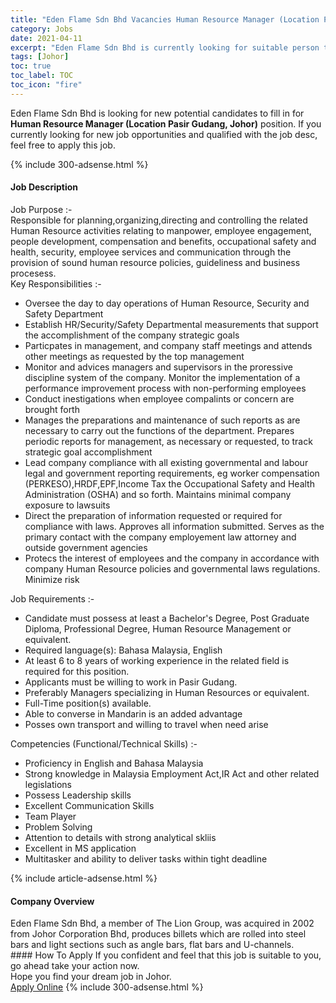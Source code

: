 ```yaml
---
title: "Eden Flame Sdn Bhd Vacancies Human Resource Manager (Location Pasir Gudang, Johor)" 
category: Jobs 
date: 2021-04-11 
excerpt: "Eden Flame Sdn Bhd is currently looking for suitable person to fill in the Human Resource Manager (Location Pasir Gudang, Johor) which based in Johor" 
tags: [Johor] 
toc: true 
toc_label: TOC 
toc_icon: "fire" 
--- 
```


<p>Eden Flame Sdn Bhd is looking for new potential candidates to fill in for <b>Human Resource Manager (Location Pasir Gudang, Johor)</b> position. If you currently looking for new job opportunities and qualified with the job desc, feel free to apply this job.
</p>{% include 300-adsense.html %} 
<div><div><h4>Job Description</h4></div><div><div><span><div><div>Job Purpose :-</div><div>Responsible for planning,organizing,directing and controlling the related Human Resource activities relating to manpower, employee engagement, people development, compensation and benefits, occupational safety and health, security, employee services and communication through the provision of sound human resource policies, guideliness and business&#160; procesess.</div><div>Key Responsibilities :-</div><ul><li>Oversee the day to day operations of Human Resource, Security and Safety Department</li><li>Establish HR/Security/Safety Departmental measurements that support the accomplishment of the company strategic goals</li><li>Particpates in management, and company staff meetings and attends other meetings as requested by the top management</li><li>Monitor and advices managers and supervisors in the proressive discipline system of the company. Monitor the implementation of a performance improvement process with non-performing employees</li><li>Conduct inestigations when employee compalints or concern are brought forth</li><li>Manages the preparations and maintenance of such reports as are necessary to carry out the functions of the department. Prepares periodic reports for management, as necessary or requested, to track strategic goal accomplishment</li><li>Lead company compliance with all existing governmental and labour legal and government reporting requirements, eg worker compensation (PERKESO),HRDF,EPF,Income Tax the Occupational Safety and Health Administration (OSHA) and so forth. Maintains minimal company exposure to lawsuits</li><li>Direct the preparation of information requested or required for compliance with laws. Approves all information submitted. Serves as the primary contact with the company employement law attorney and outside government agencies</li><li>Protecs the interest of employees and the company in accordance with company Human Resource policies and governmental laws regulations. Minimize risk</li></ul><div>Job Requirements :-</div><ul><li>Candidate must possess at least a Bachelor's Degree, Post Graduate Diploma, Professional Degree, Human Resource Management or equivalent.</li><li>Required language(s): Bahasa Malaysia, English</li><li>At least 6 to 8 years of working experience in the related field is required for this position.</li><li>Applicants must be willing to work in Pasir Gudang.</li><li>Preferably Managers specializing in Human Resources or equivalent.</li><li>Full-Time position(s) available.</li><li>Able to converse in Mandarin is an added advantage</li><li>Posses own transport and willing to travel when need arise</li></ul><div>Competencies (Functional/Technical Skills) :-</div><ul><li>Proficiency in English and Bahasa Malaysia</li><li>Strong knowledge in Malaysia Employment Act,IR Act and other related legislations</li><li>Possess Leadership skills</li><li>Excellent Communication Skills</li><li>Team Player</li><li>Problem Solving</li><li>Attention to details with strong analytical skliis</li><li>Excellent in MS application</li><li>Multitasker and ability to deliver tasks within tight deadline</li></ul></div></span></div></div></div> 
{% include article-adsense.html %} 
<div><div><h4>Company Overview</h4></div><div><div><span><div><div>
	Eden Flame Sdn Bhd, a member of The Lion Group, was acquired in 2002 from Johor Corporation Bhd, produces billets which are rolled into steel bars and light sections such as angle bars, flat bars and U-channels.&#160;</div></div></span></div></div></div> 
#### How To Apply 
If you confident and feel that this job is suitable to you, go ahead take your action now. <br/> 
Hope you find your dream job in Johor. <br/> 
<a href="https://www.jobstreet.com.my/en/job/human-resource-manager-location-pasir-gudang-johor-4533852?jobId=jobstreet-my-job-4533852&" class="btn btn--info" target="_blank" rel="nofollow noopenner">Apply Online</a> 
{% include 300-adsense.html %} 